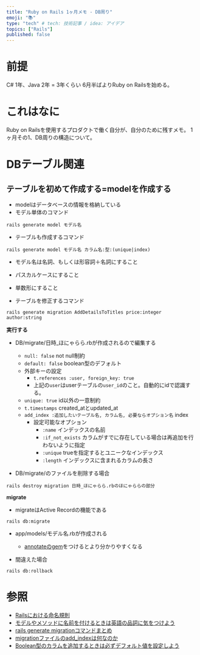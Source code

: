 ```yaml
---
title: "Ruby on Rails 1ヶ月メモ - DB周り"
emoji: "📚"
type: "tech" # tech: 技術記事 / idea: アイデア
topics: ["Rails"]
published: false
---
```

# 前提

C# 1年、Java 2年 = 3年くらい
6月半ばよりRuby on Railsを始める。

# これはなに

Ruby on Railsを使用するプロダクトで働く自分が、自分のために残すメモ。
1ヶ月その1、DB周りの構造について。

# DBテーブル関連
## テーブルを初めて作成する=modelを作成する
- modelはデータベースの情報を格納している
- モデル単体のコマンド
```
rails generate model モデル名
```
- テーブルも作成するコマンド
```
rails generate model モデル名 カラム名:型:(unique|index)
```
- モデル名は名詞、もしくは形容詞＋名詞にすること
- パスカルケースにすること
- 単数形にすること

- テーブルを修正するコマンド
```
rails generate migration AddDetailsToTitles price:integer author:string
```

**実行する**

- DB/migrate/日時_ほにゃらら.rbが作成されるので編集する
    - `null: false` not null制約
    - `default: false` boolean型のデフォルト
    - 外部キーの設定
        - `t.references :user, foreign_key: true`
        - 上記の`user`はuserテーブルの`user_id`のこと。自動的にidで認識する。
    - `unique: true` id以外の一意制約
    - `t.timestamps` created_atとupdated_at
    - `add_index :追加したいテーブル名, カラム名, 必要ならオプション名` index
        - 設定可能なオプション
            - `:name` インデックスの名前
            - `:if_not_exists` カラムがすでに存在している場合は再追加を行わないように指定
            - `:unique` trueを指定するとユニークなインデックス
            - `:length` インデックスに含まれるカラムの長さ

- DB/migrate/のファイルを削除する場合
```
rails destroy migration 日時_ほにゃらら.rbのほにゃららの部分
```

**migrate**

- migrateはActive Recordの機能である
```
rails db:migrate
```
- app/models/モデル名.rbが作成される
    - [annotateのgem](https://github.com/ctran/annotate_models/blob/develop/README.md)をつけるとより分かりやすくなる

- 間違えた場合
```
rails db:rollback
```


# 参照
- [Railsにおける命名規則](https://qiita.com/gakkie/items/3afcd505c786364aa5fa)
- [モデルやメソッドに名前を付けるときは英語の品詞に気をつけよう](https://qiita.com/jnchito/items/459d58ba652bf4763820)
- [rails generate migrationコマンドまとめ](https://qiita.com/zaru/items/cde2c46b6126867a1a64)
- [migrationファイルのadd_indexは何なのか](https://qiita.com/mmaumtjgj/items/9f4fca618d2f395f985e)
- [Boolean型のカラムを追加するときは必ずデフォルト値を設定しよう](https://qiita.com/jnchito/items/a342b64cd998e5c4ef3d)
